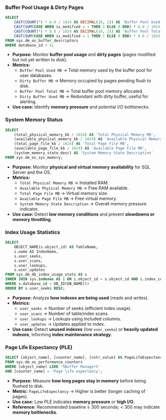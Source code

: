 ### Buffer Pool Usage & Dirty Pages
```sql
SELECT 
    CAST(COUNT(*) * 8.0 / 1024 AS DECIMAL(10, 2)) AS 'Buffer Pool Used MB',
    CAST(SUM(CASE WHEN is_modified = 1 THEN 1 ELSE 0 END) * 8.0 / 1024 AS DECIMAL(10, 2)) AS 'Dirty Buffer MB',
    CAST(COUNT(*) * 8.0 / 1024 AS DECIMAL(10, 2)) AS 'Buffer Pool Total MB',
    CAST(SUM(CASE WHEN is_modified = 1 THEN 1 ELSE 0 END) * 8.0 / 1024 AS DECIMAL(10, 2)) AS 'Dirty Buffer Used MB'
FROM sys.dm_os_buffer_descriptors
WHERE database_id > 4;
```
* **Purpose:** Monitor **buffer pool usage** and **dirty pages** (pages modified but not yet written to disk).
* **Metrics:**
  * `Buffer Pool Used MB` → Total memory used by the buffer pool for user databases.
  * `Dirty Buffer MB` → Memory occupied by pages pending flush to disk.
  * `Buffer Pool Total MB` → Total buffer pool memory allocated.
  * `Dirty Buffer Used MB` → Redundant with dirty buffer, useful for alerting.
* **Use case:** Identify **memory pressure** and potential I/O bottlenecks.

### System Memory Status
```sql
SELECT 
    (total_physical_memory_kb / 1024) AS 'Total Physical Memory MB',
    (available_physical_memory_kb / 1024) AS 'Available Physical Memory MB',
    (total_page_file_kb / 1024) AS 'Total Page File MB',
    (available_page_file_kb / 1024) AS 'Available Page File MB',
    (system_memory_state_desc) AS 'System Memory State Description'
FROM sys.dm_os_sys_memory;
```
* **Purpose:** Monitor **physical and virtual memory availability** for SQL Server and the OS.
* **Metrics:**
  * `Total Physical Memory MB` → Installed RAM.
  * `Available Physical Memory MB` → Free RAM available.
  * `Total Page File MB` → Virtual memory size.
  * `Available Page File MB` → Free virtual memory.
  * `System Memory State Description` → Overall memory pressure indicator.
* **Use case:** Detect **low memory conditions** and prevent **slowdowns or memory throttling**.

### Index Usage Statistics
```sql
SELECT 
    OBJECT_NAME(s.object_id) AS TableName,
    i.name AS IndexName,
    s.user_seeks,
    s.user_scans,
    s.user_lookups,
    s.user_updates
FROM sys.dm_db_index_usage_stats AS s
INNER JOIN sys.indexes AS i ON i.object_id = s.object_id AND i.index_id = s.index_id
WHERE s.database_id = DB_ID(DB_NAME())
ORDER BY s.user_seeks DESC;
```
* **Purpose:** Analyze **how indexes are being used** (reads and writes).
* **Metrics:**
  * `user_seeks` → Number of seeks (efficient index usage).
  * `user_scans` → Number of table/index scans.
  * `user_lookups` → Lookups using included columns.
  * `user_updates` → Updates applied to index.
* **Use case:** Detect **unused indexes** (low `user_seeks`) or **heavily updated indexes**, informing **index maintenance strategy**.

### Page Life Expectancy (PLE)
```sql
SELECT [object_name], [counter_name], [cntr_value] AS PageLifeExpectancy
FROM sys.dm_os_performance_counters
WHERE [object_name] LIKE '%Buffer Manager%'
AND [counter_name] = 'Page life expectancy';
```
* **Purpose:** Measure **how long pages stay in memory** before being flushed to disk.
* **Metric:** `PageLifeExpectancy` → Higher is better (longer caching of pages).
* **Use case:** Low PLE indicates **memory pressure** or **high I/O**.
* **Reference:** Recommended baseline ≥ 300 seconds; < 300 may indicate **memory bottlenecks**.